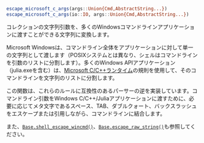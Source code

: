 ```julia
escape_microsoft_c_args(args::Union{Cmd,AbstractString...})
escape_microsoft_c_args(io::IO, args::Union{Cmd,AbstractString...})
```

コレクションの文字列引数を、多くのWindowsコマンドラインアプリケーションに渡すことができる文字列に変換します。

Microsoft Windowsは、コマンドライン全体をアプリケーションに対して単一の文字列として渡します（POSIXシステムとは異なり、シェルはコマンドラインを引数のリストに分割します）。多くのWindows APIアプリケーション（julia.exeを含む）は、[Microsoft C/C++ランタイム](https://docs.microsoft.com/en-us/cpp/c-language/parsing-c-command-line-arguments)の規則を使用して、そのコマンドラインを文字列のリストに分割します。

この関数は、これらのルールに互換性のあるパーサーの逆を実装しています。コマンドライン引数をWindows C/C++/Juliaアプリケーションに渡すために、必要に応じてメタ文字であるスペース、TAB、ダブルクォート、バックスラッシュをエスケープまたは引用しながら、コマンドラインに結合します。

また、[`Base.shell_escape_wincmd()`](@ref)、[`Base.escape_raw_string()`](@ref)も参照してください。

